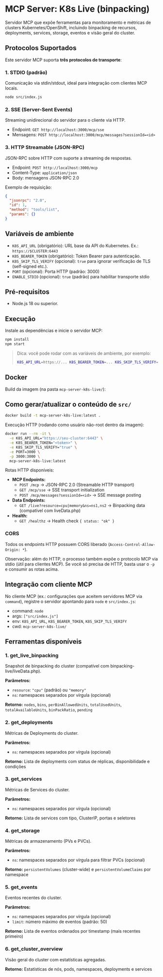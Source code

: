 # MCP Server: K8s Live (binpacking)

Servidor MCP que expõe ferramentas para monitoramento e métricas de clusters Kubernetes/OpenShift, incluindo binpacking de recursos, deployments, services, storage, eventos e visão geral do cluster.

## Protocolos Suportados

Este servidor MCP suporta **três protocolos de transporte**:

### 1. **STDIO** (padrão)
Comunicação via stdin/stdout, ideal para integração com clientes MCP locais.

```sh
node src/index.js
```

### 2. **SSE (Server-Sent Events)**
Streaming unidirecional do servidor para o cliente via HTTP.

- Endpoint: `GET http://localhost:3000/mcp/sse`
- Mensagens: `POST http://localhost:3000/mcp/messages?sessionId=<id>`

### 3. **HTTP Streamable (JSON-RPC)**
JSON-RPC sobre HTTP com suporte a streaming de respostas.

- Endpoint: `POST http://localhost:3000/mcp`
- Content-Type: `application/json`
- Body: mensagens JSON-RPC 2.0

Exemplo de requisição:
```json
{
  "jsonrpc": "2.0",
  "id": 1,
  "method": "tools/list",
  "params": {}
}
```

## Variáveis de ambiente

- `K8S_API_URL` (obrigatório): URL base da API do Kubernetes. Ex.: `https://$CLUSTER:6443`
- `K8S_BEARER_TOKEN` (obrigatório): Token Bearer para autenticação.
- `K8S_SKIP_TLS_VERIFY` (opcional): `true` para ignorar verificação de TLS (self-signed etc.).
- `PORT` (opcional): Porta HTTP (padrão: 3000)
- `ENABLE_STDIO` (opcional): `true` (padrão) para habilitar transporte stdio

## Pré-requisitos

- Node.js 18 ou superior.

## Execução

Instale as dependências e inicie o servidor MCP:

```sh
npm install
npm start
```

> Dica: você pode rodar com as variáveis de ambiente, por exemplo:
>
> ```sh
> K8S_API_URL=https://... K8S_BEARER_TOKEN=... K8S_SKIP_TLS_VERIFY=true npm start
> ```

## Docker

Build da imagem (na pasta `mcp-server-k8s-live/`):
## Como gerar/atualizar o conteúdo de `src/`


```sh
docker build -t mcp-server-k8s-live:latest .
```

Execução HTTP (rodando como usuário não-root dentro da imagem):

```sh
docker run --rm -it \
  -e K8S_API_URL="https://seu-cluster:6443" \
  -e K8S_BEARER_TOKEN="<token>" \
  -e K8S_SKIP_TLS_VERIFY="true" \
  -e PORT=3000 \
  -p 3000:3000 \
  mcp-server-k8s-live:latest
```

Rotas HTTP disponíveis:

- **MCP Endpoints:**
  - `POST /mcp` → JSON-RPC 2.0 (Streamable HTTP transport)
  - `GET /mcp/sse` → SSE transport initialization
  - `POST /mcp/messages?sessionId=<id>` → SSE message posting
- **Data Endpoints:**
  - `GET /live?resource=cpu|memory&ns=ns1,ns2` → Binpacking data (compatível com liveData.php)
- **Health:**
  - `GET /healthz` → Health check `{ status: "ok" }`

### CORS
Todos os endpoints HTTP possuem CORS liberado (`Access-Control-Allow-Origin: *`).

Observação: além do HTTP, o processo também expõe o protocolo MCP via stdio (útil para clientes MCP). Se você só precisa de HTTP, basta usar o `-p` e consumir as rotas acima.

## Integração com cliente MCP

No cliente MCP (ex.: configurações que aceitem servidores MCP via `command`), registre o servidor apontando para `node` e `src/index.js`:

- command: `node`
- args: `["src/index.js"]`
- env: `K8S_API_URL`, `K8S_BEARER_TOKEN`, `K8S_SKIP_TLS_VERIFY`
- cwd: `mcp-server-k8s-live/`

## Ferramentas disponíveis

### 1. get_live_binpacking
Snapshot de binpacking do cluster (compatível com binpacking-live/liveData.php).

**Parâmetros:**
- `resource`: `"cpu"` (padrão) ou `"memory"`
- `ns`: namespaces separados por vírgula (opcional)

**Retorno:** `nodes`, `bins`, `perBinAllowedUnits`, `totalUsedUnits`, `totalAvailableUnits`, `binPackRatio`, `pending`

### 2. get_deployments
Métricas de Deployments do cluster.

**Parâmetros:**
- `ns`: namespaces separados por vírgula (opcional)

**Retorno:** Lista de deployments com status de réplicas, disponibilidade e condições

### 3. get_services
Métricas de Services do cluster.

**Parâmetros:**
- `ns`: namespaces separados por vírgula (opcional)

**Retorno:** Lista de services com tipo, ClusterIP, portas e seletores

### 4. get_storage
Métricas de armazenamento (PVs e PVCs).

**Parâmetros:**
- `ns`: namespaces separados por vírgula para filtrar PVCs (opcional)

**Retorno:** `persistentVolumes` (cluster-wide) e `persistentVolumeClaims` por namespace

### 5. get_events
Eventos recentes do cluster.

**Parâmetros:**
- `ns`: namespaces separados por vírgula (opcional)
- `limit`: número máximo de eventos (padrão: 50)

**Retorno:** Lista de eventos ordenados por timestamp (mais recentes primeiro)

### 6. get_cluster_overview
Visão geral do cluster com estatísticas agregadas.

**Retorno:** Estatísticas de nós, pods, namespaces, deployments e services

